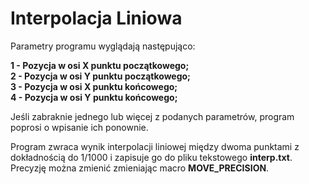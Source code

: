 # Interpolacja Liniowa

Parametry programu wyglądają następująco:<br>

**1 - Pozycja w osi X punktu początkowego;**<br>
**2 - Pozycja w osi Y punktu początkowego;**<br>
**3 - Pozycja w osi X punktu końcowego;**<br>
**4 - Pozycja w osi Y punktu końcowego;**<br>

Jeśli zabraknie jednego lub więcej z podanych parametrów, program poprosi o wpisanie ich ponownie.<br>

Program zwraca wynik interpolacji liniowej między dwoma punktami z dokładnością do 1/1000 i zapisuje go do pliku tekstowego **interp.txt**.
Precyzję można zmienić zmieniając macro **MOVE_PRECISION**.
